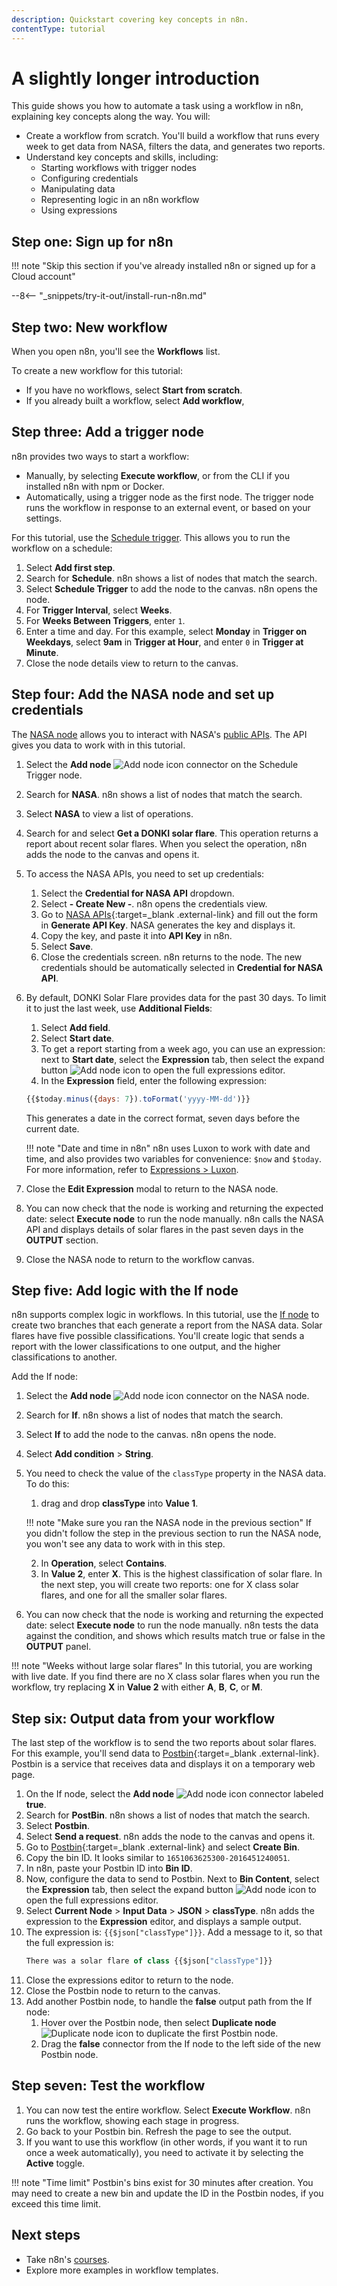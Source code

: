 ```yaml
---
description: Quickstart covering key concepts in n8n.
contentType: tutorial
---
```


# A slightly longer introduction

This guide shows you how to automate a task using a workflow in n8n, explaining key concepts along the way. You will:

* Create a workflow from scratch. You'll build a workflow that runs every week to get data from NASA, filters the data, and generates two reports.
* Understand key concepts and skills, including:
    * Starting workflows with trigger nodes
    * Configuring credentials
    * Manipulating data
    * Representing logic in an n8n workflow
    * Using expressions


## Step one: Sign up for n8n

!!! note "Skip this section if you've already installed n8n or signed up for a Cloud account"

--8<-- "_snippets/try-it-out/install-run-n8n.md"

## Step two: New workflow

When you open n8n, you'll see the **Workflows** list. 

To create a new workflow for this tutorial:

* If you have no workflows, select **Start from scratch**.
* If you already built a workflow, select **Add workflow**,


## Step three: Add a trigger node

n8n provides two ways to start a workflow:

* Manually, by selecting **Execute workflow**, or from the CLI if you installed n8n with npm or Docker.
* Automatically, using a trigger node as the first node. The trigger node runs the workflow in response to an external event, or based on your settings.

For this tutorial, use the [Schedule trigger](/integrations/builtin/core-nodes/n8n-nodes-base.scheduletrigger/). This allows you to run the workflow on a schedule:

1. Select **Add first step**.
2. Search for **Schedule**. n8n shows a list of nodes that match the search.
3. Select **Schedule Trigger** to add the node to the canvas. n8n opens the node.
4. For **Trigger Interval**, select **Weeks**.
5. For **Weeks Between Triggers**, enter `1`.
6. Enter a time and day. For this example, select **Monday** in **Trigger on Weekdays**, select **9am** in **Trigger at Hour**, and enter `0` in **Trigger at Minute**.
7. Close the node details view to return to the canvas.


## Step four: Add the NASA node and set up credentials

The [NASA node](/integrations/builtin/app-nodes/n8n-nodes-base.nasa/) allows you to interact with NASA's [public APIs](https://api.nasa.gov/). The API gives you data to work with in this tutorial.

1. Select the **Add node** <span class="inline-image">![Add node icon](/_images/try-it-out/add-node-small.png)</span> connector on the Schedule Trigger node.
2. Search for **NASA**. n8n shows a list of nodes that match the search.
3. Select **NASA** to view a list of operations.
4. Search for and select **Get a DONKI solar flare**. This operation returns a report about recent solar flares. When you select the operation, n8n adds the node to the canvas and opens it.
5. To access the NASA APIs, you need to set up credentials:
    1. Select the  **Credential for NASA API** dropdown.
    2. Select **- Create New -**. n8n opens the credentials view.
    3. Go to [NASA APIs](https://api.nasa.gov/){:target=_blank .external-link} and fill out the form in **Generate API Key**. NASA generates the key and displays it.
    4. Copy the key, and paste it into **API Key** in n8n.
    5. Select **Save**.
    6. Close the credentials screen. n8n returns to the node. The new credentials should be automatically selected in **Credential for NASA API**.
6. By default, DONKI Solar Flare provides data for the past 30 days. To limit it to just the last week, use **Additional Fields**:
    1. Select **Add field**.
    2. Select **Start date**.
    3. To get a report starting from a week ago, you can use an expression: next to **Start date**, select the **Expression** tab, then select the expand button <span class="inline-image">![Add node icon](/_images/common-icons/open-expression-editor.png)</span> to open the full expressions editor.
    4. In the **Expression** field, enter the following expression:
    ```js
    {{$today.minus({days: 7}).toFormat('yyyy-MM-dd')}}
    ```
    This generates a date in the correct format, seven days before the current date.

    !!! note "Date and time in n8n"
        n8n uses Luxon to work with date and time, and also provides two variables for convenience: `$now` and `$today`. For more information, refer to [Expressions > Luxon](/code/luxon/). 

7. Close the **Edit Expression** modal to return to the NASA node.
8. You can now check that the node is working and returning the expected date: select **Execute node** to run the node manually. n8n calls the NASA API and displays details of solar flares in the past seven days in the **OUTPUT** section.
9. Close the NASA node to return to the workflow canvas.

## Step five: Add logic with the If node

n8n supports complex logic in workflows. In this tutorial, use the [If node](/integrations/builtin/core-nodes/n8n-nodes-base.if) to create two branches that each generate a report from the NASA data. Solar flares have five possible classifications. You'll create logic that sends a report with the lower classifications to one output, and the higher classifications to another. 

Add the If node:

1. Select the **Add node** <span class="inline-image">![Add node icon](/_images/try-it-out/add-node-small.png)</span> connector on the NASA node.
2. Search for **If**. n8n shows a list of nodes that match the search.
3. Select **If** to add the node to the canvas. n8n opens the node.
4. Select **Add condition** > **String**.
5. You need to check the value of the `classType` property in the NASA data. To do this:
	1. drag and drop **classType** into **Value 1**.

    !!! note "Make sure you ran the NASA node in the previous section"
        If you didn't follow the step in the previous section to run the NASA node, you won't see any data to work with in this step.

    2. In **Operation**, select **Contains**.
    3. In **Value 2**, enter **X**. This is the highest classification of solar flare. In the next step, you will create two reports: one for X class solar flares, and one for all the smaller solar flares.
6. You can now check that the node is working and returning the expected date: select **Execute node** to run the node manually. n8n tests the data against the condition, and shows which results match true or false in the **OUTPUT** panel.

!!! note "Weeks without large solar flares"
    In this tutorial, you are working with live date. If you find there are no X class solar flares when you run the workflow, try replacing **X** in **Value 2** with either **A**, **B**, **C**, or **M**. 

## Step six: Output data from your workflow

The last step of the workflow is to send the two reports about solar flares. For this example, you'll send data to [Postbin](https://www.toptal.com/developers/postbin/){:target=_blank .external-link}. Postbin is a service that receives data and displays it on a temporary web page. 

1. On the If node, select the **Add node** <span class="inline-image">![Add node icon](/_images/try-it-out/add-node.png)</span> connector labeled **true**.
2. Search for **PostBin**. n8n shows a list of nodes that match the search.
3. Select **Postbin**.
4. Select **Send a request**. n8n adds the node to the canvas and opens it.
6. Go to [Postbin](https://www.toptal.com/developers/postbin/){:target=_blank .external-link} and select **Create Bin**.
7. Copy the bin ID. It looks similar to `1651063625300-2016451240051`.
8. In n8n, paste your Postbin ID into **Bin ID**.
9. Now, configure the data to send to Postbin. Next to **Bin Content**, select the **Expression** tab, then select the expand button <span class="inline-image">![Add node icon](/_images/common-icons/open-expression-editor.png)</span> to open the full expressions editor.
10. Select **Current Node** > **Input Data** > **JSON** > **classType**. n8n adds the expression to the **Expression** editor, and displays a sample output.
11. The expression is: `{{$json["classType"]}}`. Add a message to it, so that the full expression is:
    ```js
    There was a solar flare of class {{$json["classType"]}}
    ```
13. Close the expressions editor to return to the node.
14. Close the Postbin node to return to the canvas.
15. Add another Postbin node, to handle the **false** output path from the If node:
    1. Hover over the Postbin node, then select **Duplicate node** <span class="inline-image">![Duplicate node icon](/_images/common-icons/duplicate-node.png)</span> to duplicate the first Postbin node.
    2. Drag the **false** connector from the If node to the left side of the new Postbin node.

## Step seven: Test the workflow

1. You can now test the entire workflow. Select **Execute Workflow**. n8n runs the workflow, showing each stage in progress.
2. Go back to your Postbin bin. Refresh the page to see the output.
3. If you want to use this workflow (in other words, if you want it to run once a week automatically), you need to activate it by selecting the **Active** toggle.

!!! note "Time limit"
    Postbin's bins exist for 30 minutes after creation. You may need to create a new bin and update the ID in the Postbin nodes, if you exceed this time limit.


## Next steps

* Take n8n's [courses](/courses/).
* Explore more examples in workflow templates.

